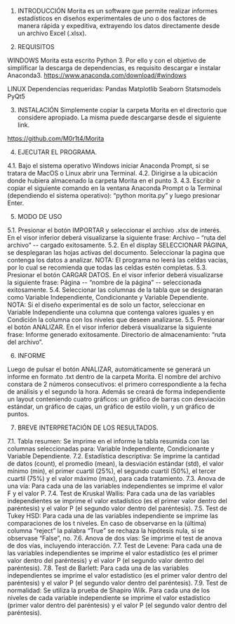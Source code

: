 1. INTRODUCCIÓN
Morita es un software que permite realizar informes estadísticos en diseños experimentales de uno o
dos factores de manera rápida y expeditiva, extrayendo los datos directamente desde un archivo
Excel (.xlsx).

2. REQUISITOS

WINDOWS
Morita esta escrito Python 3. Por ello y con el objetivo de simplificar la descarga de dependencias,
es requisito descargar e instalar Anaconda3.
https://www.anaconda.com/download/#windows

LINUX
Dependencias requeridas:
Pandas
Matplotlib
Seaborn
Statsmodels
PyQt5

3. INSTALACIÓN
Simplemente copiar la carpeta Morita en el directorio que considere apropiado. La misma puede
descargarse desde el siguiente link.

https://github.com/M0r1t4/Morita

4. EJECUTAR EL PROGRAMA.

4.1. Bajo el sistema operativo Windows iniciar Anaconda Prompt, si se tratara de MacOS o
Linux abrir una Terminal.
4.2. Dirigirse a la ubicación donde hubiera almacenado la carpeta Morita en el punto 3.
4.3. Escribir o copiar el siguiente comando en la ventana Anaconda Prompt o la Terminal
(dependiendo el sistema operativo): “python morita.py” y luego presionar Enter.

5. MODO DE USO

5.1. Presionar el botón IMPORTAR y seleccionar el archivo .xlsx de interés.
En el visor inferior deberá visualizarse la siguiente frase: Archivo – “ruta del archivo” --
cargado exitosamente.
5.2. En el display SELECCIONAR PÁGINA, se desplegaran las hojas activas del documento.
Seleccionar la pagina que contenga los datos a analizar.
NOTA: El programa no leerá las celdas vacías, por lo cual se recomienda que todas las celdas
estén completas.
5.3. Presionar el botón CARGAR DATOS.
En el visor inferior deberá visualizarse la siguiente frase: Página -- “nombre de la página” --
seleccionada exitosamente.
5.4. Seleccionar las columnas de la tabla que se designaran como Variable Independiente,
Condicionante y Variable Dependiente.
NOTA: Si el diseño experimental es de solo un factor, seleccionar en Variable Independiente
una columna que contenga valores iguales y en Condición la columna con los niveles que
deseen analizarse.
5.5. Presionar el botón ANALIZAR.
En el visor inferior deberá visualizarse la siguiente frase: Informe generado exitosamente.
Directorio de almacenamiento: “ruta del archivo”.

6. INFORME

Luego de pulsar el botón ANALIZAR, automáticamente se generará un informe en formato .txt
dentro de la carpeta Morita. El nombre del archivo constara de 2 números consecutivos: el primero
correspondiente a la fecha de análisis y el segundo la hora.
Además se creará de forma independiente un layout conteniendo cuatro gráficos: un gráfico de
barras con desviación estándar, un gráfico de cajas, un gráfico de estilo violín, y un gráfico de
puntos.

7. BREVE INTERPRETACIÓN DE LOS RESULTADOS.

7.1. Tabla resumen: Se imprime en el informe la tabla resumida con las columnas seleccionadas
para: Variable Independiente, Condicionante y Variable Dependiente.
7.2. Estadística descriptiva: Se imprime la cantidad de datos (count), el promedio (mean), la
desviación estándar (std), el valor mínimo (min), el primer cuartil (25%), el segundo cuartil
(50%), el tercer cuartil (75%) y el valor máximo (max), para cada tratamiento.
7.3. Anova de una vía: Para cada una de las variables independientes se imprime el valor F y el
valor P.
7.4. Test de Kruskal Wallis: Para cada una de las variables independientes se imprime el valor
estadístico (es el primer valor dentro del paréntesis) y el valor P (el segundo valor dentro del
paréntesis).
7.5. Test de Tukey HSD: Para cada una de las variables independiente se imprime las
comparaciones de los t niveles. En caso de observarse en la (última) columna “reject” la
palabra “True” se rechaza la hipótesis nula, si se observase “False”, no.
7.6. Anova de dos vías: Se imprime el test de anova de dos vías, incluyendo interacción.
7.7. Test de Levene: Para cada una de las variables independientes se imprime el valor
estadístico (es el primer valor dentro del paréntesis) y el valor P (el segundo valor dentro del
paréntesis).
7.8. Test de Barlett: Para cada una de las variables independientes se imprime el valor
estadístico (es el primer valor dentro del paréntesis) y el valor P (el segundo valor dentro del
paréntesis).
7.9. Test de normalidad: Se utiliza la prueba de Shapiro Wilk. Para cada una de los niveles de
cada variable independiente se imprime el valor estadístico (primer valor dentro del paréntesis)
y el valor P (el segundo valor dentro del paréntesis).
